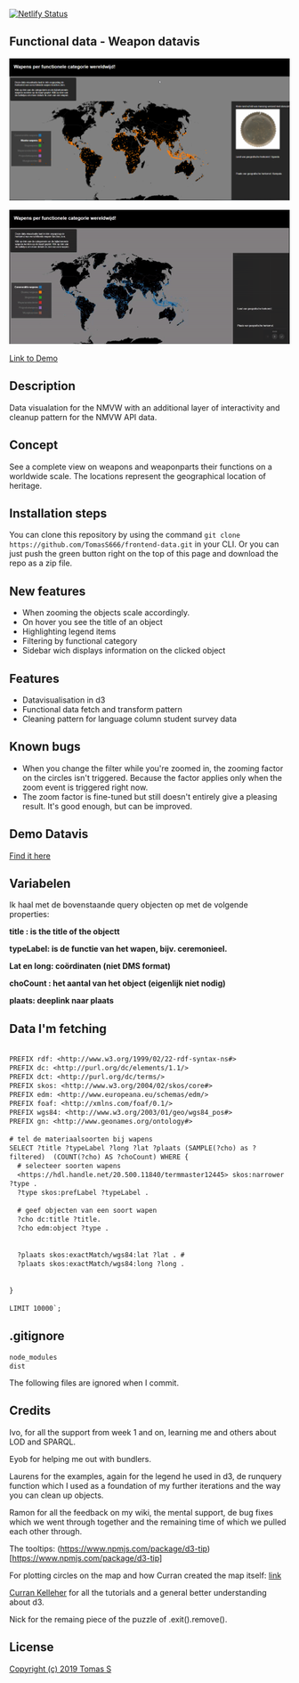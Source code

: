 [![Netlify Status](https://api.netlify.com/api/v1/badges/bd37cbc5-a119-40a1-93e9-badcdb818313/deploy-status)](https://app.netlify.com/sites/frontend-data-tomas/deploys)
## Functional data - Weapon datavis

![alt text](https://github.com/TomasS666/frontend-data/blob/master/wiki/images/concept-header.png "heaeder image")

![alt text](https://github.com/TomasS666/frontend-data/blob/master/wiki/images/update-transition-legend-active.gif "úpdate")


[Link to Demo](https://frontend-data-tomas.netlify.com/)

## Description
Data visualation for the NMVW with an additional layer of interactivity and cleanup pattern for the NMVW API data.

## Concept
See a complete view on weapons and weaponparts their functions on a worldwide scale. The locations represent the geographical location of heritage.

## Installation steps
You can clone this repository by using the command ``` git clone https://github.com/TomasS666/frontend-data.git ``` in your CLI.
Or you can just push the green button right on the top of this page and download the repo as a zip file.

## New features
- When zooming the objects scale accordingly.
- On hover you see the title of an object
- Highlighting legend items
- Filtering by functional category
- Sidebar wich displays information on the clicked object

## Features
- Datavisualisation in d3
- Functional data fetch and transform pattern
- Cleaning pattern for language column student survey data

## Known bugs
- When you change the filter while you're zoomed in, the zooming factor on the circles isn't triggered. Because the factor applies only when the zoom event is triggered right now.
- The zoom factor is fine-tuned but still doesn't entirely give a pleasing result. It's good enough, but can be improved.

## Demo Datavis
[Find it here](https://frontend-data-tomas.netlify.com/)

## Variabelen
Ik haal met de bovenstaande query objecten op met de volgende properties:

**title : is the title of the objectt**

**typeLabel: is de functie van het wapen, bijv. ceremonieel.**

**Lat en long: coördinaten (niet DMS format)**

**choCount : het aantal van het object (eigenlijk niet nodig)**

**plaats: deeplink naar plaats**

## Data I'm fetching
```sparql

PREFIX rdf: <http://www.w3.org/1999/02/22-rdf-syntax-ns#>
PREFIX dc: <http://purl.org/dc/elements/1.1/>
PREFIX dct: <http://purl.org/dc/terms/>
PREFIX skos: <http://www.w3.org/2004/02/skos/core#>
PREFIX edm: <http://www.europeana.eu/schemas/edm/>
PREFIX foaf: <http://xmlns.com/foaf/0.1/>
PREFIX wgs84: <http://www.w3.org/2003/01/geo/wgs84_pos#>
PREFIX gn: <http://www.geonames.org/ontology#>

# tel de materiaalsoorten bij wapens
SELECT ?title ?typeLabel ?long ?lat ?plaats (SAMPLE(?cho) as ?filtered)  (COUNT(?cho) AS ?choCount) WHERE {
  # selecteer soorten wapens
  <https://hdl.handle.net/20.500.11840/termmaster12445> skos:narrower ?type .
  ?type skos:prefLabel ?typeLabel .

  # geef objecten van een soort wapen
  ?cho dc:title ?title.
  ?cho edm:object ?type .
	
  
  ?plaats skos:exactMatch/wgs84:lat ?lat . #
  ?plaats skos:exactMatch/wgs84:long ?long .


}

LIMIT 10000`;
```

## .gitignore
```
node_modules
dist

```
The following files are ignored when I commit.

## Credits
Ivo, for all the support from week 1 and on, learning me and others about LOD and SPARQL.

Eyob for helping me out with bundlers.

Laurens for the examples, again for the legend he used in d3, de runquery function which I used as a foundation of my further iterations and the way you can clean up objects.

Ramon for all the feedback on my wiki, the mental support, de bug fixes which we went through together and the remaining time of which we pulled each other through.

The tooltips: (https://www.npmjs.com/package/d3-tip)[https://www.npmjs.com/package/d3-tip]

For plotting circles on the map and how Curran created the map itself: [link](http://bl.ocks.org/lokesh005/7640d9b562bf59b561d6)

[Curran Kelleher](https://www.youtube.com/channel/UCSwd_9jyX4YtDYm9p9MxQqw) for all the tutorials and a general better understanding about d3.


Nick for the remaing piece of the puzzle of .exit().remove().

## License
[Copyright (c) 2019 Tomas S](https://github.com/TomasS666/frontend-data/blob/master/LICENSE)
